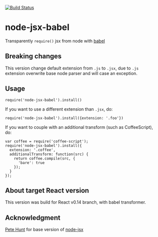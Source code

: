 [![Build Status](https://travis-ci.org/Meettya/node-jsx-babel.svg?branch=master)](https://travis-ci.org/Meettya/node-jsx-babel)

# node-jsx-babel

Transparently `require()` jsx from node with [babel](https://babeljs.io/)

## Breaking changes

This version change default extension from `.js` to `.jsx`, due to `.js` extension overwrite base node parser and will case an exception.

## Usage

`require('node-jsx-babel').install()`

If you want to use a different extension than `.jsx`, do:

`require('node-jsx-babel').install({extension: '.foo'})`

If you want to couple with an additional transform (such as CoffeeScript), do:

```
var coffee = require('coffee-script');
require('node-jsx-babel').install({
  extension: '.coffee',
  additionalTransform: function(src) {
    return coffee.compile(src, {
      'bare': true
    });
  }
});
```
## About target React version

This version was build for React v0.14 branch, with babel transformer.

## Acknowledgment

[Pete Hunt](https://github.com/petehunt/) for base version of [node-jsx](https://github.com/petehunt/node-jsx)
